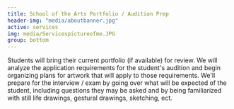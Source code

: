 ```yaml
---
title: School of the Arts Portfolio / Audition Prep
header-img: "media/aboutbanner.jpg"
active: services
img: media/Servicespictureofme.JPG
group: bottom
---
```


Students will bring their current portfolio (if available) for review. We will analyze the application requirements for the student's audition and begin organizing plans for artwork that will apply to those requirements. We'll prepare for the interview / exam by going over what will be expected of the student, including questions they may be asked and by being familiarized with still life drawings, gestural drawings, sketching, ect.

